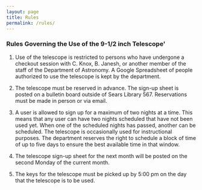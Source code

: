 ```yaml
---
layout: page
title: Rules
permalink: /rules/
---
```


### Rules Governing the Use of the 9-1/2 inch Telescope'

1. Use of the telescope is restricted to persons who have undergone a checkout session with C. Knox, B. Janesh, or another member of the staff of the Department of Astronomy. A Google Spreadsheet of people authorized to use the telescope is kept by the department.

2. The telescope must be reserved in advance. The sign-up sheet is posted on a bulletin board outside of Sears Library 567. Reservations must be made in person or via email.

3. A user is allowed to sign up for a maximum of two nights at a time. This means that any user can have two nights scheduled that have not been used yet. When one of the scheduled nights has passed, another can be scheduled. The telescope is occasionally used for instructional purposes. The department reserves the right to schedule a block of time of up to five days to ensure the best available time in that window. 

4. The telescope sign-up sheet for the next month will be posted on the second Monday of the current month. 

5. The keys for the telescope must be picked up by 5:00 pm on the day that the telescope is to be used.